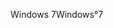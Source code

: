 <span data-ttu-id="e2825-101">Windows 7</span><span class="sxs-lookup"><span data-stu-id="e2825-101">Windows°7</span></span>